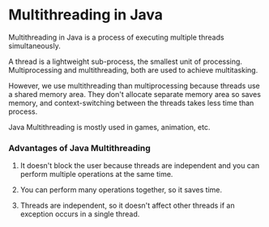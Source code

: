# Multithreading in Java

Multithreading in Java is a process of executing multiple threads simultaneously.

A thread is a lightweight sub-process, the smallest unit of processing. Multiprocessing and multithreading, both are
used to achieve multitasking.

However, we use multithreading than multiprocessing because threads use a shared memory area. They don't allocate
separate memory area so saves memory, and context-switching between the threads takes less time than process.

Java Multithreading is mostly used in games, animation, etc.

### Advantages of Java Multithreading

1) It doesn't block the user because threads are independent and you can perform multiple operations at the same time.

2) You can perform many operations together, so it saves time.

3) Threads are independent, so it doesn't affect other threads if an exception occurs in a single thread.